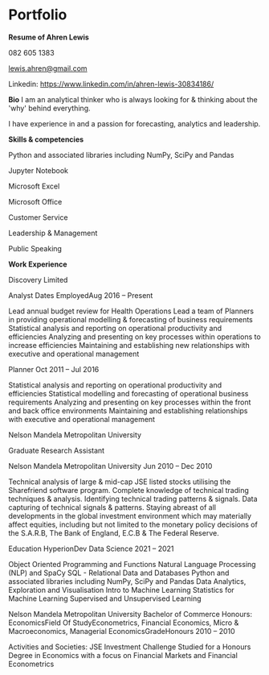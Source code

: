 # Portfolio

**Resume of Ahren Lewis**

082 605 1383

lewis.ahren@gmail.com

Linkedin: https://www.linkedin.com/in/ahren-lewis-30834186/

**Bio**
I am an analytical thinker who is always looking for & thinking about the 'why' behind everything. 

I have experience in and a passion for forecasting, analytics and leadership.

**Skills & competencies**

Python and associated libraries including NumPy, SciPy and Pandas

Jupyter Notebook

Microsoft Excel

Microsoft Office

Customer Service

Leadership & Management

Public Speaking

**Work Experience**

Discovery Limited

Analyst
Dates EmployedAug 2016 – Present

Lead annual budget review for Health Operations
Lead a team of Planners in providing operational modelling & forecasting of business requirements
Statistical analysis and reporting on operational productivity and efficiencies
Analyzing and presenting on key processes within operations to increase efficiencies
Maintaining and establishing new relationships with executive and operational management

Planner
Oct 2011 – Jul 2016

Statistical analysis and reporting on operational productivity and efficiencies
Statistical modelling and forecasting of operational business requirements
Analyzing and presenting on key processes within the front and back office environments
Maintaining and establishing relationships with executive and operational management

Nelson Mandela Metropolitan University

Graduate Research Assistant

Nelson Mandela Metropolitan University
Jun 2010 – Dec 2010

Technical analysis of large & mid-cap JSE listed stocks utilising the Sharefriend software program. Complete knowledge of technical trading techniques & analysis. Identifying technical trading patterns & signals. Data capturing of technical signals & patterns. Staying abreast of all developments in the global investment environment which may materially affect equities, including but not limited to the monetary policy decisions of the S.A.R.B, The Bank of England, E.C.B & The Federal Reserve.

Education
HyperionDev
Data Science
2021 – 2021

Object Oriented Programming and Functions
Natural Language Processing (NLP) and SpaCy
SQL - Relational Data and Databases
Python and associated libraries including NumPy, SciPy and Pandas
Data Analytics, Exploration and Visualisation
Intro to Machine Learning
Statistics for Machine Learning
Supervised and Unsupervised Learning

Nelson Mandela Metropolitan University
Bachelor of Commerce Honours: EconomicsField Of StudyEconometrics, Financial Economics, Micro & Macroeconomics, Managerial EconomicsGradeHonours
2010 – 2010

Activities and Societies: JSE Investment Challenge
Studied for a Honours Degree in Economics with a focus on Financial Markets and Financial Econometrics

